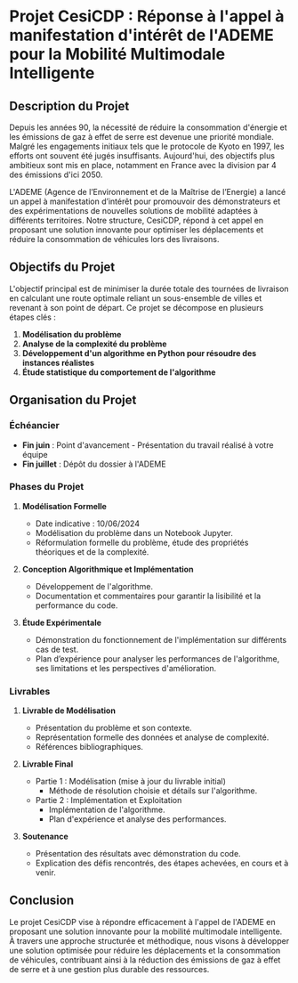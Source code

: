 # Projet CesiCDP : Réponse à l'appel à manifestation d'intérêt de l'ADEME pour la Mobilité Multimodale Intelligente

## Description du Projet

Depuis les années 90, la nécessité de réduire la consommation d'énergie et les émissions de gaz à effet de serre est devenue une priorité mondiale. Malgré les engagements initiaux tels que le protocole de Kyoto en 1997, les efforts ont souvent été jugés insuffisants. Aujourd'hui, des objectifs plus ambitieux sont mis en place, notamment en France avec la division par 4 des émissions d'ici 2050.

L'ADEME (Agence de l’Environnement et de la Maîtrise de l’Energie) a lancé un appel à manifestation d’intérêt pour promouvoir des démonstrateurs et des expérimentations de nouvelles solutions de mobilité adaptées à différents territoires. Notre structure, CesiCDP, répond à cet appel en proposant une solution innovante pour optimiser les déplacements et réduire la consommation de véhicules lors des livraisons.

## Objectifs du Projet

L'objectif principal est de minimiser la durée totale des tournées de livraison en calculant une route optimale reliant un sous-ensemble de villes et revenant à son point de départ. Ce projet se décompose en plusieurs étapes clés :

1. **Modélisation du problème**
2. **Analyse de la complexité du problème**
3. **Développement d'un algorithme en Python pour résoudre des instances réalistes**
4. **Étude statistique du comportement de l'algorithme**

## Organisation du Projet

### Échéancier

- **Fin juin** : Point d'avancement - Présentation du travail réalisé à votre équipe
- **Fin juillet** : Dépôt du dossier à l'ADEME

### Phases du Projet

1. **Modélisation Formelle**
   - Date indicative : 10/06/2024
   - Modélisation du problème dans un Notebook Jupyter.
   - Réformulation formelle du problème, étude des propriétés théoriques et de la complexité.

2. **Conception Algorithmique et Implémentation**
   - Développement de l'algorithme.
   - Documentation et commentaires pour garantir la lisibilité et la performance du code.

3. **Étude Expérimentale**
   - Démonstration du fonctionnement de l'implémentation sur différents cas de test.
   - Plan d’expérience pour analyser les performances de l'algorithme, ses limitations et les perspectives d'amélioration.

### Livrables

1. **Livrable de Modélisation**
   - Présentation du problème et son contexte.
   - Représentation formelle des données et analyse de complexité.
   - Références bibliographiques.

2. **Livrable Final**
   - Partie 1 : Modélisation (mise à jour du livrable initial)
     - Méthode de résolution choisie et détails sur l'algorithme.
   - Partie 2 : Implémentation et Exploitation
     - Implémentation de l'algorithme.
     - Plan d'expérience et analyse des performances.

3. **Soutenance**
   - Présentation des résultats avec démonstration du code.
   - Explication des défis rencontrés, des étapes achevées, en cours et à venir.


## Conclusion

Le projet CesiCDP vise à répondre efficacement à l'appel de l'ADEME en proposant une solution innovante pour la mobilité multimodale intelligente. À travers une approche structurée et méthodique, nous visons à développer une solution optimisée pour réduire les déplacements et la consommation de véhicules, contribuant ainsi à la réduction des émissions de gaz à effet de serre et à une gestion plus durable des ressources.



